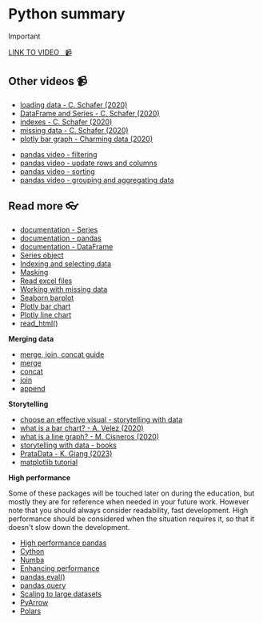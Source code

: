 # Python summary 

<!-- [![video](https://github.com/kokchun/assets/blob/025ae8622a25d5522d11b21108f52f1df9388ea2/data_warehouse/snowflake_free_trial.png?raw=true)](https://github.com/kokchun/assets/blob/025ae8622a25d5522d11b21108f52f1df9388ea2/data_warehouse/snowflake_free_trial.png?raw=true) -->

> [!IMPORTANT]
> [LINK TO VIDEO &nbsp; :video_camera:](https://)


## Other videos :video_camera:

- [loading data - C. Schafer (2020)][pandas_vid_load_data]
- [DataFrame and Series - C. Schafer (2020)][pandas_vid_df]
- [indexes - C. Schafer (2020)][pandas_vid_index]
- [missing data - C. Schafer (2020)][pandas_vid_nan]
- [plotly bar graph - Charming data (2020)](https://www.youtube.com/watch?v=N1GwQNatOwo&list=PLh3I780jNsiTXlWYiNWjq2rBgg3UsL1Ub&index=2)

[pipenv_vid]: https://www.youtube.com/watch?v=6Qmnh5C4Pmo
[pandas_vid_load_data]: https://www.youtube.com/watch?v=ZyhVh-qRZPA&t=450s
[pandas_vid_df]: https://www.youtube.com/watch?v=zmdjNSmRXF4
[pandas_vid_index]: https://www.youtube.com/watch?v=W9XjRYFkkyw&list=RDCMUCCezIgC97PvUuR4_gbFUs5g&index=3
[pandas_vid_nan]: https://www.youtube.com/watch?v=KdmPHEnPJPs&list=RDCMUCCezIgC97PvUuR4_gbFUs5g&index=9


- [pandas video - filtering](https://www.youtube.com/watch?v=Lw2rlcxScZY&list=RDCMUCCezIgC97PvUuR4_gbFUs5g&index=4)
- [pandas video - update rows and columns](https://www.youtube.com/watch?v=DCDe29sIKcE&list=RDCMUCCezIgC97PvUuR4_gbFUs5g&index=5)
- [pandas video - sorting](https://www.youtube.com/watch?v=T11QYVfZoD0&list=RDCMUCCezIgC97PvUuR4_gbFUs5g&index=7)
- [pandas video - grouping and aggregating data](https://www.youtube.com/watch?v=txMdrV1Ut64&list=RDCMUCCezIgC97PvUuR4_gbFUs5g&index=8)

## Read more :eyeglasses:

- [documentation - Series](https://pandas.pydata.org/pandas-docs/stable/reference/api/pandas.Series.html#pandas.Series)
- [documentation - pandas](https://pandas.pydata.org/pandas-docs/stable/getting_started/index.html)
- [documentation - DataFrame](https://pandas.pydata.org/pandas-docs/stable/reference/api/pandas.DataFrame.html?highlight=dataframe#pandas.DataFrame)
- [Series object](https://pandas.pydata.org/pandas-docs/stable/reference/api/pandas.Series.html?highlight=series#pandas.Series)
- [Indexing and selecting data](https://pandas.pydata.org/pandas-docs/stable/user_guide/indexing.html)
- [Masking](https://pandas.pydata.org/docs/reference/api/pandas.DataFrame.mask.html)
- [Read excel files](https://pandas.pydata.org/docs/reference/api/pandas.read_excel.html)
- [Working with missing data](https://pandas.pydata.org/pandas-docs/stable/user_guide/missing_data.html)
- [Seaborn barplot](https://seaborn.pydata.org/generated/seaborn.barplot.html)
- [Plotly bar chart](https://plotly.com/python/bar-charts/)
- [Plotly line chart](https://plotly.com/python/line-charts/)
- [read_html()](https://pandas.pydata.org/docs/reference/api/pandas.read_html.html)

**Merging data**
- [merge, join, concat guide](https://pandas.pydata.org/docs/user_guide/merging.html)
- [merge](https://pandas.pydata.org/docs/reference/api/pandas.merge.html)
- [concat](https://pandas.pydata.org/docs/reference/api/pandas.concat.html?highlight=concat)
- [join](https://pandas.pydata.org/docs/reference/api/pandas.DataFrame.join.html)
- [append](https://pandas.pydata.org/docs/reference/api/pandas.DataFrame.append.html)

**Storytelling**
- [choose an effective visual - storytelling with data](https://www.storytellingwithdata.com/chart-guide)
- [what is a bar chart? - A. Velez (2020)](https://www.storytellingwithdata.com/blog/2020/2/19/what-is-a-bar-chart)
- [what is a line graph? - M. Cisneros (2020)](https://www.storytellingwithdata.com/blog/2020/3/24/what-is-a-line-graph)
- [storytelling with data - books](https://www.storytellingwithdata.com/books)
- [PrataData - K. Giang (2023)](https://github.com/kokchun/PrataData)
- [matplotlib tutorial](https://matplotlib.org/stable/users/explain/quick_start.html#quick-start)

**High performance**

Some of these packages will be touched later on during the education, but mostly they are for reference when needed in your future work. However note that you should always consider readability, fast development. High performance should be considered when the situation requires it, so that it doesn't slow down the development.
- [High performance pandas](https://pandas.pydata.org/pandas-docs/stable/user_guide/enhancingperf.html)
- [Cython](https://cython.readthedocs.io/en/latest/src/tutorial/cython_tutorial.html)
- [Numba](http://numba.pydata.org/)
- [Enhancing performance](https://pandas.pydata.org/docs/user_guide/enhancingperf.html)
- [pandas eval()](https://pandas.pydata.org/docs/reference/api/pandas.DataFrame.eval.html?highlight=eval#pandas.DataFrame.eval)
- [pandas query](https://pandas.pydata.org/docs/reference/api/pandas.DataFrame.query.html?highlight=query#pandas.DataFrame.query)
- [Scaling to large datasets](https://pandas.pydata.org/docs/user_guide/scale.html?highlight=efficency)
- [PyArrow](https://arrow.apache.org/docs/python/index.html)
- [Polars](https://pola.rs/)